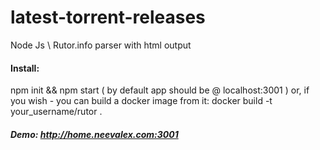 # latest-torrent-releases
Node Js \ Rutor.info parser with html output

#### Install: 
npm init && npm start  ( by default app should be @ localhost:3001 )
or, if you wish - you can build a docker image from it:  docker build -t your_username/rutor .

##### Demo: http://home.neevalex.com:3001